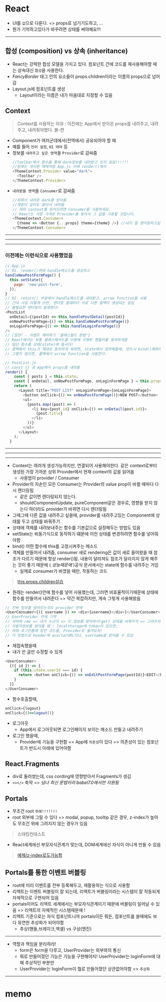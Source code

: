 # React

- UI를 `값`으로 다룬다. => props로 넘기기도하고, ...
- 뭔가 기억하고있다가 바꾸려면 상태를 써야해요!!!

---
## 합성 (composition) vs 상속 (inheritance)
- React는 강력한 합성 모델을 가지고 있다. 컴포넌트 간에 코드를 재사용해야할 때는 상속대신 `합성`을 사용한다.
- *FancyBorder* 태그 안의 요소들이 props.children이라는 이름의 props으로 넘어감
- Layout.js에 컴포넌트를 생성
  * Layout이라는 이름은 내가 마음대로 지정할 수 있음

## Context
> Context를 사용하는 이유 : 이전에는 App에서 받아온 props를 내려주고, 내려주고, 내려줘야했다. 불-편
- Component가 여러군데에서(전역에서) 공유되어야 할 때
- 예를 들어 `언어 설정`, `UI 테마` 등
- 정보를 `내려주고 싶은 영역`을 `Provider`로 감싸줌
  ```js
  //Toolbar에서 함수를 통해 dark정보를 내려받고 있지 않음!!!!!!
  //원래는 게시판 예제처럼 App.js 아래 render()에서 
  <ThemeContext.Provider value="dark">
    <Toolbar />
  </ThemeContext.Provider>
  ```
- `내려받을 영역`을 `Consumer`로 감싸줌
  ```js
  //위에서 내려준 dark를 받아옴
  //계층이 깊어도 알아서 내려옴
  // 테마 context를 읽어오려면 Consumer를 사용하세요.
  // React는 가장 가까운 Provider를 찾아서 그 값을 사용할 것입니다.
  <ThemeContext.Consumer>
    {theme => <Button {...props} theme={theme} />} //내가 뭘 렌더링하고싶은지
  </ThemeContext.Consumer>
  ```     
***
***
***
### 이전에는 이런식으로 사용했었음
```js
// App.js
// 01. render()위에 handle메소드를 생성하고
handleNewPostFormPage() {
  this.setState({
    page: 'new-post-form',
  });
}
// 02. return() 부분에서 handle메소드를 내려받고, arrow function을 사용
// 근데 사실 이렇게 쓰면, 렌더링 할때마다 서로 다른 콜백이 생성되는 일임
// 불필요한 렌더링이 발생한다!
<PostList
  onDetail={(postId) => this.handlePostDetail(postId)}
  onNewPostFormPage={() => this.handleNewPostFormPage()}
  onLoginFormPage={() => this.handleLoginFormPage()}
/>
// [잠깐! - 이벤트 제어하기 '클래스필드 문법']
// React에서는 보통 클래스메서드를 이용해 이벤트 핸들러를 동작하게함
// 일단 함수를 상태(state)에 둡시다! 
// 콜백에서 this가 제대로 동작하게 하려면, state에서 정의해줄때, 반드시 bind()해줘야함
// 그렇지 않으면, 콜백에서 arrow function을 사용한다.

// PostList.js
// const {} 로 App에서 props를 내려줌
render() {
    const { posts } = this.state;
    const { onDetail, onNewPostFormPage, onLoginFormPage } = this.props;
    return (
      <Layout title="POST LIST" onLoginFormPage={onLoginFormPage}>
        <button onClick={() => onNewPostFormPage()}>NEW POST</button>
        <ul>
          {posts.map((post) => (
            <li key={post.id} onClick={() => onDetail(post.id)}>
              {post.title}
            </li>
          ))}
        </ul>
      </Layout>
    );
  }
```
***
***
***          
- Context는 여러개 생성가능하지만, 연결되어 사용해야한다. 같은 context로부터 생성된 가장 가까운 상위 Provider에서 현재 context의 값을 읽어옴
  * 사용법이 provider / Consumer  
- Provider의 자손인 모든 Consumer는 Provider의 value prop이 바뀔 때마다 다시 렌더링됨
  * 같은 값이면 렌더링되지 않는다.  
  * shouldComponentUpdate, pureComponent같은 경우로, 영향을 받지 않는다 하더라도 provider가 바뀌면 다시 렌더링됨
- 그때그때 다른 값을 내려주고 싶을때, provider를 내려주고있는 Component에 상태를 두고 상태를 바꿔주기  
- 상태에 객체를 내려보내주는 함수를 기본값으로 설정해두는 방법도 있음
- setState는 비동기식으로 동작하기 떄문에 이전 상태를 변경하려면 함수를 넣어줘야함
- bind() 어떤 함수에 this를 고정시켜주는 메소드
- 객체를 만들어서 내려줌, consumer 새로 rendering은 값이 새로 들어왔을 때 참조가 다르기 때문에 항상 render()됨. 내용이 달라져도 참조가 달라지지 않게  해주는 것이 좋기 때문에 ( *성능때문에* )공식 문서에서는 state에 함수를 내려주는 거임
  * 실제로 consumer가 바꼈을 때만, 작동하는 코드 
> [this.props.children실습](https://codesandbox.io/s/4j4x874v2x)  
- 원래는 render()안에 함수를 넣어 사용했는데, 그러면 비효율적이기때문에 상태에 함수를 만들어서 내려준다 => 약간 복잡하지만, 계속 그렇게 사용해왔음
```js
// 진짜 정보를 받아오는것도 provider 안에
<UserConsumer>{({ username }) => <div>{username}</div>}</UserConsumer>
// UserProvider 안에 기억
// 서버에 /me => 내가 누군지 => 이 정보를 받아와서(get) 상태를 바꿔주자 => 그려주자
// 사용자정보를 받아올 때 : localstorage에 token이 있으면,
// 여태 로그인폼에 있던 코드를, Provider로 옮겨오자!
// 이 방법으로 header에 avartarURL이나, username을 받아올 수 있당
```
- 재접속했을때
- 내가 쓴 글만 수정할 수 있게
```js
<UserConsumer>
  {({ id }) => {
    if (this.state.userId === id) {
      return <button onClick={() => onEditPostFormPage(postId)}>EDIT</button>;
    }
  }}
</UserConsumer>
```        
- 함수호출할때, 
```js
onClick={logout}
onClick={()=>logout()}
```
- 로그아웃
  * App에서 로그아웃되면 로그인페이지 보이는 메소드 만들고 내려주기
- 로그인 했을때,
  * Provider에 기능을 구현함 => App에 `의존성`이 있다 => 의존성이 있는 컴포넌트가 반드시 아래에 있어야함 

## React.Fragments
- div로 둘러쌌는데, css cording에 영향받아서 Fragments가 생김
- `<></>` 축약 => *넘나 최신 문법이라 babel7.0에서만 지원됨*

## Portals
- 무조건 root `위에!!!!!!!`
- root 외부에 그릴 수 있다 => modal, popup, tooltip 같은 경우, z-index가 높아도 무조건 위에 그려지지 않는 경우가 있음 
> 스태킹컨테스트
- React세계에선 부모자식관계가 맞는데, DOM세계에선 자식이 아니게 만들 수 있음
> [예제/z-index로도가능함](https://codepen.io/gaearon/pen/yzMaBd)

## Portals를 통한 이벤트 버블링
- root에 미리 이벤트를 전부 등록해두고, 재활용하는 식으로 사용함
- 리액트는 이벤트 버블링이 잘 되는데, 리액트가 버블링이라는 시스템이 잘 작동되게 자제적으로 구현되어 있음
- portals이어도 리액트 세계에서는 부모자식관계이기 때문에 버블링이 일어날 수 있음 => 리엑트의 자체적인 시스템때문에 !
- 리액트 기준으로는 자식 컴포넌트니까 portals이든 뭐든, 컴포넌트를 쓸때에도 보다 유연한 추상화가 되어야함
  * 추상(핸들,브레이크,엑셀) vs 구상(엔진)

---
- 역할과 책임을 분리하라!
  * form은 form을 다루고, UserProvider는 외부와의 통신  
  * 뭐로 만들어졌던 기능은 기능을 구현해야지! UserProvider는 loginForm에 대해 추상적인 부분만 
  * UserProvider는 loginForm이 뭘로 만들어졌던 상관없어야함 => `추상화`
---  
# memo

